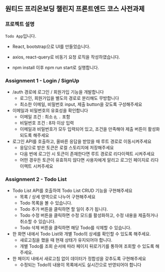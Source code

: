 ## 원티드 프리온보딩 챌린지 프론트엔드 코스 사전과제

### 프로젝트 설명

`Todo App`입니다.

- React, bootstrap으로 UI를 만들었습니다.
- axios, react-query로 비동기 요청 로직을 작성하였습니다.

- npm install 이후 npm run start로 실행합니다.

### Assignment 1 - Login / SignUp

- /auth 경로에 로그인 / 회원가입 기능을 개발합니다
  - 로그인, 회원가입을 별도의 경로로 분리해도 무방합니다
  - 최소한 이메일, 비밀번호 input, 제출 button을 갖도록 구성해주세요
- 이메일과 비밀번호의 유효성을 확인합니다
  -  이메일 조건 : 최소 `@`, `.` 포함
  -  비밀번호 조건 : 8자 이상 입력
  -  이메일과 비밀번호가 모두 입력되어 있고, 조건을 만족해야 제출 버튼이 활성화 되도록 해주세요
- 로그인 API를 호출하고, 올바른 응답을 받았을 때 루트 경로로 이동시켜주세요
  -  응답으로 받은 토큰은 로컬 스토리지에 저장해주세요
  -  다음 번에 로그인 시 토큰이 존재한다면 루트 경로로 리다이렉트 시켜주세요
  -  어떤 경우든 토큰이 유효하지 않다면 사용자에게 알리고 로그인 페이지로 리다이렉트 시켜주세요

### Assignment 2 - Todo List

- Todo List API를 호출하여 Todo List CRUD 기능을 구현해주세요
  -  목록 / 상세 영역으로 나누어 구현해주세요
  -  Todo 목록을 볼 수 있습니다.
  -  Todo 추가 버튼을 클릭하면 할 일이 추가 됩니다.
  -  Todo 수정 버튼을 클릭하면 수정 모드를 활성화하고, 수정 내용을 제출하거나 취소할 수 있습니다.
  -  Todo 삭제 버튼을 클릭하면 해당 Todo를 삭제할 수 있습니다.
- 한 화면 내에서 Todo List와 개별 Todo의 상세를 확인할 수 있도록 해주세요.
  -  새로고침을 했을 때 현재 상태가 유지되어야 합니다.
  -  개별 Todo를 조회 순서에 따라 페이지 뒤로가기를 통하여 조회할 수 있도록 해주세요.
- 한 페이지 내에서 새로고침 없이 데이터가 정합성을 갖추도록 구현해주세요
  -  수정되는 Todo의 내용이 목록에서도 실시간으로 반영되어야 합니다
